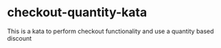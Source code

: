 checkout-quantity-kata
======================

This is a kata to perform checkout functionality and use a quantity based discount